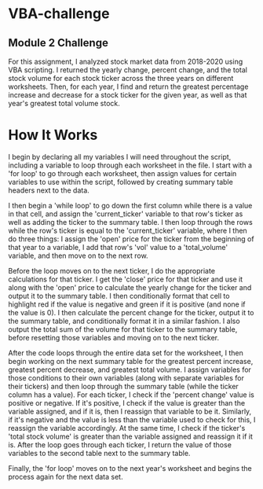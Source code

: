 # VBA-challenge

## Module 2 Challenge
For this assignment, I analyzed stock market data from 2018-2020 using VBA scripting. I returned the yearly change, percent change, and the total stock volume for each stock ticker across the three years on different worksheets. Then, for each year, I find and return the greatest percentage increase and decrease for a stock ticker for the given year, as well as that year's greatest total volume stock.

# How It Works
I begin by declaring all my variables I will need throughout the script, including a variable to loop through each worksheet in the file. I start with a 'for loop' to go through each worksheet, then assign values for certain variables to use within the script, followed by creating summary table headers next to the data.

I then begin a 'while loop' to go down the first column while there is a value in that cell, and assign the 'current_ticker' variable to that row's ticker as well as adding the ticker to the summary table. I then loop through the rows while the row's ticker is equal to the 'current_ticker' variable, where I then do three things: I assign the 'open' price for the ticker from the beginning of that year to a variable, I add that row's 'vol' value to a 'total_volume' variable, and then move on to the next row.

Before the loop moves on to the next ticker, I do the appropriate calculations for that ticker. I get the 'close' price for that ticker and use it along with the 'open' price to calculate the yearly change for the ticker and output it to the summary table. I then conditionally format that cell to highlight red if the value is negative and green if it is positive (and none if the value is 0). I then calculate the percent change for the ticker, output it to the summary table, and conditionally format it in a similar fashion. I also output the total sum of the volume for that ticker to the summary table, before resetting those variables and moving on to the next ticker.

After the code loops through the entire data set for the worksheet, I then begin working on the next summary table for the greatest percent increase, greatest percent decrease, and greatest total volume. I assign variables for those conditions to their own variables (along with separate variables for their tickers) and then loop through the summary table (while the ticker column has a value). For each ticker, I check if the 'percent change' value is positive or negative. If it's positive, I check if the value is greater than the variable assigned, and if it is, then I reassign that variable to be it. Similarly, if it's negative and the value is less than the variable used to check for this, I reassign the variable accordingly. At the same time, I check if the ticker's 'total stock volume' is greater than the variable assigned and reassign it if it is. After the loop goes through each ticker, I return the value of those variables to the second table next to the summary table.

Finally, the 'for loop' moves on to the next year's worksheet and begins the process again for the next data set.